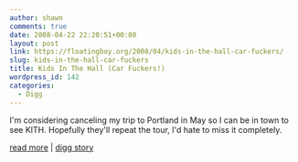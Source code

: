 ```yaml
---
author: shawn
comments: true
date: 2008-04-22 22:20:51+00:00
layout: post
link: https://floatingboy.org/2008/04/kids-in-the-hall-car-fuckers/
slug: kids-in-the-hall-car-fuckers
title: Kids In The Hall (Car Fuckers!)
wordpress_id: 142
categories:
  - Digg
---
```


I'm considering canceling my trip to Portland in May so I can be in town to see KITH. Hopefully they'll repeat the tour, I'd hate to miss it completely.

[read more](http://www.funnyordie.com/videos/41f325e282) | [digg story](http://digg.com/autos/New_Kids_in_the_Hall_Sketch_Car_Bangers)
